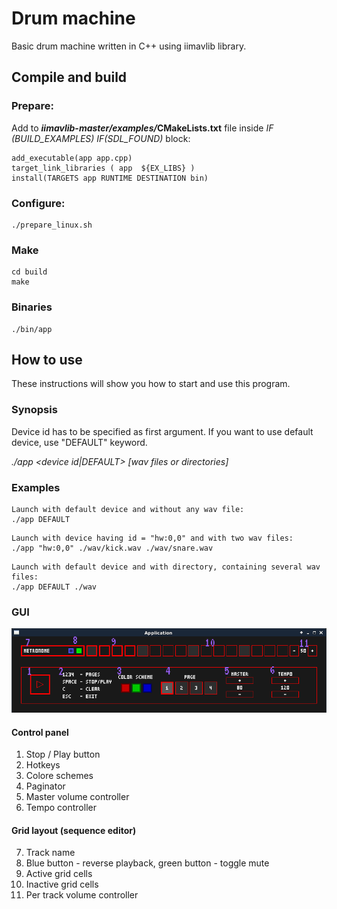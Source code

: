 # Drum machine

Basic drum machine written in C++ using iimavlib library.

## Compile and build

### Prepare:
Add to *__iimavlib-master/examples/__*__CMakeLists.txt__ file inside _IF (BUILD_EXAMPLES) IF(SDL_FOUND)_ block:

```
add_executable(app app.cpp)
target_link_libraries ( app  ${EX_LIBS} )
install(TARGETS app RUNTIME DESTINATION bin)
```

### Configure:

```
./prepare_linux.sh
```

### Make

```
cd build
make
```

### Binaries

```
./bin/app
```

## How to use

These instructions will show you how to start and use this program.

### Synopsis

Device id has to be specified as first argument. If you want to use default device, use "DEFAULT" keyword.

_./app <device id|DEFAULT> [wav files or directories]_

### Examples

```
Launch with default device and without any wav file:
./app DEFAULT
```

```
Launch with device having id = "hw:0,0" and with two wav files:
./app "hw:0,0" ./wav/kick.wav ./wav/snare.wav
```

```
Launch with default device and with directory, containing several wav files:
./app DEFAULT ./wav
```

### GUI

![Screenshot](img/img.png)

#### Control panel

1) Stop / Play button
2) Hotkeys
3) Colore schemes
4) Paginator
5) Master volume controller
6) Tempo controller

#### Grid layout (sequence editor)

7) Track name
8) Blue button - reverse playback, green button - toggle mute
9) Active grid cells
10) Inactive grid cells
11) Per track volume controller
